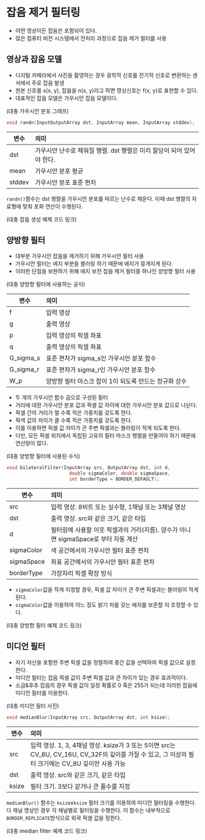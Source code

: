 # 잡음 제거 필터링

 - 어떤 영상이든 잡음은 포함되어 있다.
 - 많은 컴퓨터 비전 시스템에서 전처리 과정으로 잡음 제거 필터를 사용

## 영상과 잡음 모델

 - 디지털 카메라에서 사진을 촬영하는 경우 광학적 신호를 전기적 신호로 변환하는 센서에서 주로 잡음 발생
 - 원본 신호를 s(x, y), 잡음을 n(x, y)라고 하면 영상신호는 f(x, y)로 표현할 수 있다.
 - 대표적인 잡음 모델은 가우시안 잡음 모델이다.

(대충 가우시안 분포 그래프)

```c++
void randn(InputOutputArray dst, InputArray mean, InputArray stddev);
```

변수 | 의미
--- |:---
dst | 가우시안 난수로 채워질 행렬. dst 행렬은 미리 할당이 되어 있어야 한다.
mean | 가우시안 분포 평균
stddev | 가우시안 분포 표준 편차

 `randn()`함수는 dst 행렬을 가우시안 분포를 따르는 난수로 채운다. 이때 dst 행렬의 자료형에 맞춰 포화 연산이 수행된다.

 (대충 잡음 생성 예제 코드 링크)

## 양방향 필터

 - 대부분 가우시안 잡음을 제거하기 위해 가우시안 필터 사용
 - 가우시안 필터는 에지 부분을 블러링 하기 때문에 에지가 뭉개지게 된다.
 - 이러한 단점을 보완하기 위해 에지 보전 잡음 제거 필터중 하나인 양방향 필터 사용

 (대충 양방향 필터에 사용하는 공식)

 변수 | 의미
 --- |:---
 f | 입력 영상
 g | 출력 영상
 p | 입력 영상의 픽셀 좌표
 q | 출력 영상의 픽셀 좌표
 G_sigma_s | 표준 편차가 sigma_s인 가우시안 분포 함수
 G_sigma_r | 표준 편차가 sigma_r인 가우시안 분포 함수
 W_p | 양방향 필터 마스크 합이 1이 되도록 만드는 정규화 상수

 - 두 개의 가우시안 함수 곱으로 구성된 필터
 - 거리에 대한 가우시안 분포 값과 픽셀 값 차이에 대한 가우시안 분포 값으로 나뉜다.
 - 픽셀 간의 거리가 멀 수록 적은 가중치를 갖도록 한다.
 - 픽섹 값의 차이가 클 수록 적은 가중치를 갖도록 한다.
 - 이를 이용하면 픽셀 값 차이가 큰 주변 픽셀과는 블러링이 적게 되도록 한다.
 - 다만, 모든 픽셀 위치에서 독립된 고유의 필터 마스크 행렬을 만들어야 하기 때문에 연산량이 많다.

 (대충 양방향 필터에 사용된 수식)

 ```c++
 void bilateralFilter(InputArray src, OutputArray dst, int d,
                        double sigmaColor, double sigmaSpace,
                        int borderType = BORDER_DEFAULT);
 ```

 변수 | 의미
 --- |:---
 src | 입력 영상. 8비트 또는 실수형, 1채널 또는 3채널 영상
 dst | 출력 영상. src와 같은 크기, 같은 타입
 d | 필터링에 사용할 이웃 픽셀과의 거리(지름). 양수가 아니면 sigmaSpace로 부터 자동 계산
 sigmaColor | 색 공간에서의 가우시안 필터 표준 편차
 sigmaSpace | 좌표 공간에서의 가우시안 필터 표준 편차
 borderType | 가장자리 픽셀 확장 방식

 - `sigmaColor`값을 작게 지정할 경우, 픽셀 값 차이가 큰 주변 픽셀과는 블러링이 적게 된다.
 - `sigmaColor`값을 이용하여 어느 정도 밝기 차를 갖는 에지를 보존할 지 조정할 수 있다.

 (대충 양방향 필터 예제 코드 링크)

## 미디언 필터

 - 자기 자신을 포함한 주변 픽셀 값을 정렬하여 중간 값을 선택하여 픽셀 값으로 설정한다.
 - 미디언 필터는 잡음 픽셀 값이 주변 픽셀 값과 큰 차이가 있는 경우 효과적이다.
 - 소금&후추 잡음의 경우 픽셀 값이 일정 확률로 0 혹은 255가 되는데 이러한 잡음에 미디언 필터를 이용한다.

 (대충 미디언 필터 사진)

 ```c++
 void medianBlur(InputArray src, OutputArray dst, int ksize);
 ```

 변수 | 의미
 --- |:---
 src | 입력 영상. 1, 3, 4채널 영상. ksize가 3 또는 5이면 src는 CV_8U, CV_16U, CV_32F의 깊이를 가질 수 있고, 그 이상의 필터 크기에는 CV_8U 깊이만 사용 가능
 dst | 출력 영상. src와 같은 크기, 같은 타입
 ksize | 필터 크기. 3보다 같거나 큰 홀수를 지정

 `medianBlur()` 함수는 `ksize`x`ksize` 필터 크기를 이용하여 미디언 필터링을 수행한다. 다 채널 영상인 경우 각 채널별로 필터링을 수행한다. 이 함수는 내부적으로 `BORDER_REPLICATE`방식으로 외곽 픽셀 값을 정한다.

 (대충 median filter 예제 코드 링크)